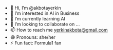 - 👋 Hi, I’m @akbotayerkin
- 👀 I’m interested in AI in Business
- 🌱 I’m currently learning AI
- 💞️ I’m looking to collaborate on ...
- 📫 How to reach me yerkinakbota@gmail.com
- 😄 Pronouns: she/her
- ⚡ Fun fact: Formula1 fan

<!---
akbotayerkin/akbotayerkin is a ✨ special ✨ repository because its `README.md` (this file) appears on your GitHub profile.
You can click the Preview link to take a look at your changes.
--->
